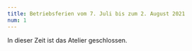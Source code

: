 ```yaml
---
title: Betriebsferien vom 7. Juli bis zum 2. August 2021
num: 1
---
```


In dieser Zeit ist das Atelier geschlossen.